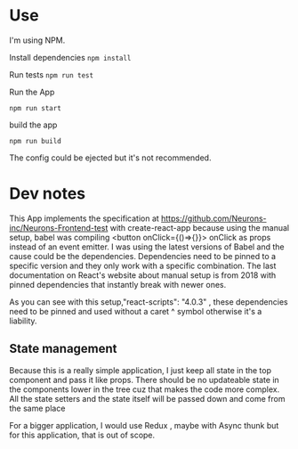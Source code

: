 # Use

I'm using NPM.

Install dependencies 
`npm install`

Run tests
`npm run test`

Run the App

`npm run start`

build the app

`npm run build`

The config could be ejected but it's not recommended.


# Dev notes

This App implements the specification at https://github.com/Neurons-inc/Neurons-Frontend-test 
with create-react-app because using the manual setup, babel was compiling <button onClick={()=>{}}></button> onClick as props instead of an event emitter.
I was using the latest versions of Babel and the cause could be the dependencies. Dependencies need to be pinned to a specific version and they only work with a specific combination. The last documentation on React's website about manual setup is from 2018 with pinned dependencies that instantly break with newer ones.

As you can see with this setup,"react-scripts": "4.0.3" , these dependencies need to be pinned and used without a caret ^ symbol otherwise it's a liability.

## State management

Because this is a really simple application, I just keep all state in the top component and pass it like props. 
There should be no updateable state in the components lower in the tree cuz that makes the code more complex.
All the state setters and the state itself will be passed down and come from the same place

For a bigger application, I would use Redux , maybe with Async thunk but for this application, that is out of scope.
